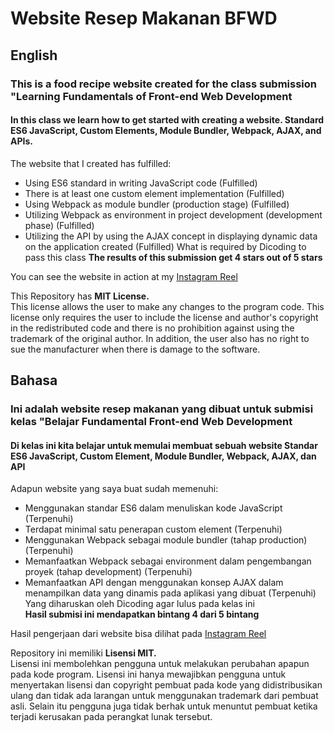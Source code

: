 # Website Resep Makanan BFWD

## English
### This is a food recipe website created for the class submission "Learning Fundamentals of Front-end Web Development

#### In this class we learn how to get started with creating a website. Standard ES6 JavaScript, Custom Elements, Module Bundler, Webpack, AJAX, and APIs.
The website that I created has fulfilled:
- Using ES6 standard in writing JavaScript code (Fulfilled)
- There is at least one custom element implementation (Fulfilled)
- Using Webpack as module bundler (production stage) (Fulfilled)
- Utilizing Webpack as environment in project development (development phase) (Fulfilled)
- Utilizing the API by using the AJAX concept in displaying dynamic data on the application created (Fulfilled)
What is required by Dicoding to pass this class
**The results of this submission get 4 stars out of 5 stars**     

You can see the website in action at my [Instagram Reel](https://www.instagram.com/reel/CgrsH4mqHvI/)

This Repository has **MIT License.**   
This license allows the user to make any changes to the program code. This license only requires the user to include the license and author's copyright in the redistributed code and there is no prohibition against using the trademark of the original author. In addition, the user also has no right to sue the manufacturer when there is damage to the software.

## Bahasa
### Ini adalah website resep makanan yang dibuat untuk submisi kelas "Belajar Fundamental Front-end Web Development

#### Di kelas ini kita belajar untuk memulai membuat sebuah website Standar ES6 JavaScript, Custom Element, Module Bundler, Webpack, AJAX, dan API  
Adapun website yang saya buat sudah memenuhi:    
- Menggunakan standar ES6 dalam menuliskan kode JavaScript (Terpenuhi)  
- Terdapat minimal satu penerapan custom element (Terpenuhi)  
- Menggunakan Webpack sebagai module bundler (tahap production) (Terpenuhi)  
- Memanfaatkan Webpack sebagai environment dalam pengembangan proyek (tahap development) (Terpenuhi)  
- Memanfaatkan API dengan menggunakan konsep AJAX dalam menampilkan data yang dinamis pada aplikasi yang dibuat (Terpenuhi)  
Yang diharuskan oleh Dicoding agar lulus pada kelas ini    
**Hasil submisi ini mendapatkan bintang 4 dari 5 bintang**    

Hasil pengerjaan dari website bisa dilihat pada [Instagram Reel](https://www.instagram.com/reel/CgrsH4mqHvI/)

Repository ini memiliki **Lisensi MIT.**      
Lisensi ini membolehkan pengguna untuk melakukan perubahan apapun pada kode program. Lisensi ini hanya mewajibkan pengguna untuk menyertakan lisensi dan copyright pembuat pada kode yang didistribusikan ulang dan tidak ada larangan untuk menggunakan trademark dari pembuat asli. Selain itu pengguna juga tidak berhak untuk menuntut pembuat ketika terjadi kerusakan pada perangkat lunak tersebut.
